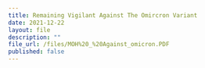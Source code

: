 ```yaml
---
title: Remaining Vigilant Against The Omircron Variant
date: 2021-12-22
layout: file
description: ""
file_url: /files/MOH%20_%20Against_omicron.PDF
published: false
---
```


